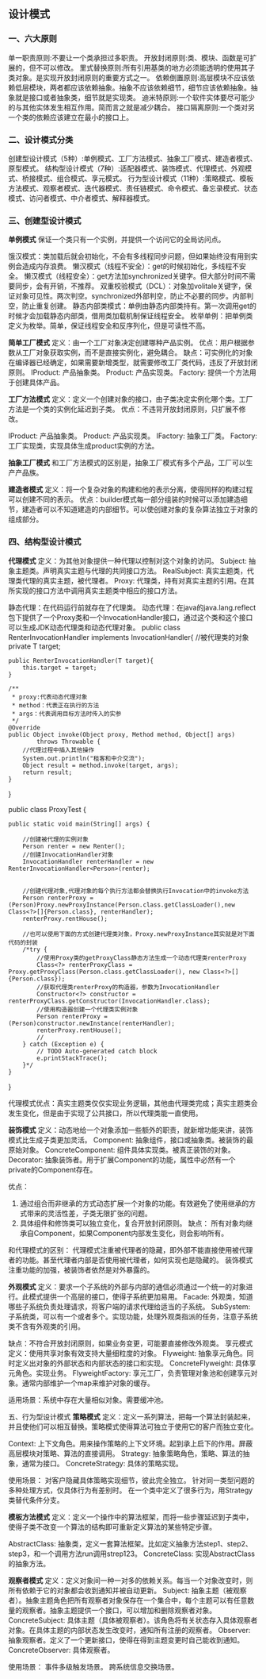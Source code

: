 ## 设计模式
### 一、六大原则
单一职责原则:不要让一个类承担过多职责。
开放封闭原则:类、模块、函数是可扩展的，但不可以修改。
里式替换原则:所有引用基类的地方必须能透明的使用其子类对象。是实现开放封闭原则的重要方式之一。
依赖倒置原则:高层模块不应该依赖低层模块，两者都应该依赖抽象。抽象不应该依赖细节，细节应该依赖抽象。抽象就是接口或者抽象类，细节就是实现类。
迪米特原则:一个软件实体要尽可能少的与其他实体发生相互作用。简而言之就是减少耦合。
接口隔离原则:一个类对另一个类的依赖应该建立在最小的接口上。

### 二、设计模式分类
创建型设计模式（5种）:单例模式、工厂方法模式、抽象工厂模式、建造者模式、原型模式。
结构型设计模式（7种）:适配器模式、装饰模式、代理模式、外观模式、桥接模式、组合模式、享元模式。
行为型设计模式（11种）:策略模式、模板方法模式、观察者模式、迭代器模式、责任链模式、命令模式、备忘录模式、状态模式、访问者模式、中介者模式、解释器模式。

### 三、创建型设计模式
**单例模式**
保证一个类只有一个实例，并提供一个访问它的全局访问点。

饿汉模式：类加载后就会初始化，不会有多线程同步问题，但如果始终没有用到实例会造成内存浪费。
懒汉模式（线程不安全）：get的时候初始化，多线程不安全。
懒汉模式（线程安全）：get方法加synchronized关键字。但大部分时间不需要同步，会有开销，不推荐。
双重校验模式（DCL）：对象加volitale关键字，保证对象可见性。两次判空。synchronized外部判空，防止不必要的同步。内部判空，防止重复创建。
静态内部类模式：单例由静态内部类持有。第一次调用get的时候才会加载静态内部类，借用类加载机制保证线程安全。
枚举单例：把单例类定义为枚举。简单，保证线程安全和反序列化，但是可读性不高。

**简单工厂模式**
定义：由一个工厂对象决定创建哪种产品实例。
优点：用户根据参数从工厂对象获取实例，而不是直接实例化，避免耦合。
缺点：可实例化的对象在编译器已经确定，如果需要新增类型，就需要修改工厂类代码，违反了开放封闭原则。
IProduct: 产品抽象类。
Product: 产品实现类。
Factory: 提供一个方法用于创建具体产品。

**工厂方法模式**
定义：定义一个创建对象的接口，由子类决定实例化哪个类。工厂方法是一个类的实例化延迟到子类。
优点：不违背开放封闭原则，只扩展不修改。

IProduct: 产品抽象类。
Product: 产品实现类。
IFactory: 抽象工厂类。
Factory: 工厂实现类，实现具体生成product实例的方法。


**抽象工厂模式**
和工厂方法模式的区别是，抽象工厂模式有多个产品，工厂可以生产产品族。

**建造者模式**
定义：将一个复杂对象的构建和他的表示分离，使得同样的构建过程可以创建不同的表示。
优点：builder模式每一部分组装的时候可以添加建造细节，建造者可以不知道建造的内部细节。可以使创建对象的复杂算法独立于对象的组成部分。

### 四、结构型设计模式
**代理模式**
定义：为其他对象提供一种代理以控制对这个对象的访问。
Subject: 抽象主题类。声明真实主题与代理的共同接口方法。
RealSubject: 真实主题类，代理类代理的真实主题，被代理者。
Proxy: 代理类，持有对真实主题的引用。在其所实现的接口方法中调用真实主题类中相应的接口方法。

静态代理：在代码运行前就存在了代理类。
动态代理：在java的java.lang.reflect包下提供了一个Proxy类和一个InvocationHandler接口，通过这个类和这个接口可以生成JDK动态代理类和动态代理对象。
public class RenterInvocationHandler<T> implements InvocationHandler{
	//被代理类的对象
	private T target;
	
	public RenterInvocationHandler(T target){
		this.target = target;
	}

	/**
     * proxy:代表动态代理对象
     * method：代表正在执行的方法
     * args：代表调用目标方法时传入的实参
     */
	@Override
	public Object invoke(Object proxy, Method method, Object[] args)
			throws Throwable {
		//代理过程中插入其他操作
		System.out.println("租客和中介交流");
		Object result = method.invoke(target, args);
		return result;
	}

}

public class ProxyTest {

	public static void main(String[] args) {

		//创建被代理的实例对象
		Person renter = new Renter();
		//创建InvocationHandler对象
		InvocationHandler renterHandler = new RenterInvocationHandler<Person>(renter);
		
		
		//创建代理对象,代理对象的每个执行方法都会替换执行Invocation中的invoke方法
		Person renterProxy = (Person)Proxy.newProxyInstance(Person.class.getClassLoader(),new Class<?>[]{Person.class}, renterHandler);
		renterProxy.rentHouse();
		
		//也可以使用下面的方式创建代理类对象，Proxy.newProxyInstance其实就是对下面代码的封装
		/*try {
			//使用Proxy类的getProxyClass静态方法生成一个动态代理类renterProxy 
			Class<?> renterProxyClass = Proxy.getProxyClass(Person.class.getClassLoader(), new Class<?>[]{Person.class});
			//获取代理类renterProxy的构造器，参数为InvocationHandler
			Constructor<?> constructor = renterProxyClass.getConstructor(InvocationHandler.class);
			//使用构造器创建一个代理类实例对象
			Person renterProxy = (Person)constructor.newInstance(renterHandler);
			renterProxy.rentHouse();
			//
		} catch (Exception e) {
			// TODO Auto-generated catch block
			e.printStackTrace();
		}*/
	}

}

代理模式优点：真实主题类仅仅实现业务逻辑，其他由代理类完成；真实主题类会发生变化，但是由于实现了公共接口，所以代理类能一直使用。

**装饰模式**
定义：动态地给一个对象添加一些额外的职责，就新增功能来讲，装饰模式比生成子类更加灵活。
Component: 抽象组件，接口或抽象类。被装饰的最原始对象。
ConcreteComponent: 组件具体实现类。被真正装饰的对象。
Decorator: 抽象装饰者。用于扩展Component的功能，属性中必然有一个private的Component存在。

优点：
1. 通过组合而非继承的方式动态扩展一个对象的功能。有效避免了使用继承的方式带来的灵活性差，子类无限扩张的问题。
2. 具体组件和修饰类可以独立变化，复合开放封闭原则。
缺点：
所有对象均继承自Component，如果Component内部发生变化，则会影响所有。

和代理模式的区别：
代理模式注重被代理者的隐藏，即外部不能直接使用被代理者的功能。甚至代理者内部是否使用被代理者，如何实现也是隐藏的。
装饰模式注重功能的加强，被装饰者依然是对外暴露的。

**外观模式**
定义：要求一个子系统的外部与内部的通信必须通过一个统一的对象进行。此模式提供一个高层的接口，使得子系统更加易用。
Facade: 外观类，知道哪些子系统负责处理请求，将客户端的请求代理给适当的子系统。
SubSystem: 子系统类，可以有一个或者多个。实现功能，处理外观类指派的任务，注意子系统类不含有外观类的引用。

缺点：不符合开放封闭原则，如果业务变更，可能要直接修改外观类。
享元模式
定义：使用共享对象有效支持大量细粒度的对象。
Flyweight: 抽象享元角色。同时定义出对象的外部状态和内部状态的接口和实现。
ConcreteFlyweight: 具体享元角色。实现业务。
FlyweightFactory: 享元工厂，负责管理对象池和创建享元对象。通常内部维护一个map来维护对象的缓存。

适用场景：系统中存在大量相似对象。需要缓冲池。

五、行为型设计模式
**策略模式**
定义：定义一系列算法，把每一个算法封装起来，并且使他们可以相互替换。策略模式使得算法可独立于使用它的客户而独立变化。

Context: 上下文角色。用来操作策略的上下文环境。起到承上启下的作用。屏蔽高层模块对策略、算法的直接调用。
Strategy: 抽象策略角色，策略、算法的抽象，通常为接口。
ConcreteStrategy: 具体的策略实现。

使用场景：
对客户隐藏具体策略实现细节，彼此完全独立。
针对同一类型问题的多种处理方式，仅具体行为有差别时。
在一个类中定义了很多行为，用Strategy类替代条件分支。

**模板方法模式**
定义：定义一个操作中的算法框架，而将一些步骤延迟到子类中，使得子类不改变一个算法的结构即可重新定义算法的某些特定步骤。

AbstractClass: 抽象类，定义一套算法框架。比如定义抽象方法step1、step2、step3，和一个调用方法run调用strep123。
ConcreteClass: 实现AbstractClass的抽象方法。

**观察者模式**
定义：定义对象间一种一对多的依赖关系。每当一个对象改变时，则所有依赖于它的对象都会收到通知并被自动更新。
Subject: 抽象主题（被观察者）。抽象主题角色把所有观察者对象保存在一个集合中，每个主题可以有任意数量的观察者。抽象主题提供一个接口，可以增加和删除观察者对象。
ConcreteSubject: 具体主题（具体被观察者）。该角色将有关状态存入具体观察者对象。在具体主题的内部状态发生改变时，通知所有注册的观察者。
Observer: 抽象观察者。定义了一个更新接口，使得在得到主题变更时自己能收到通知。
ConcreteObserver: 具体观察者。

使用场景：
事件多级触发场景。
跨系统信息交换场景。
